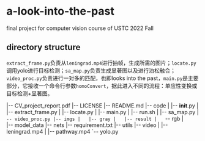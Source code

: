 # a-look-into-the-past
final project for computer vision course of USTC 2022 Fall

## directory structure
`extract_frame.py`负责从`leningrad.mp4`进行抽帧，生成所需的图片；`locate.py`调用yolo进行目标检测；`sa_map.py`负责生成显著图以及进行泊松融合；`video_proc.py`负责进行一对多的匹配，也即looks into the past，`main.py`是主要部分，它接收一个命令行参数`homoConvert`，据此进入不同的流程：单应性变换或目标检测+显著图。

|-- CV_project_report.pdf
|-- LICENSE
|-- README.md
|-- code
|   |-- __init__.py
|   |-- extract_frame.py
|   |-- locate.py
|   |-- main.py
|   |-- run.sh
|   |-- sa_map.py
|   `-- video_proc.py
|-- imgs
|   |-- gray
|   |-- result
|   `-- rgb
|       
|-- model_data
|-- nets
|-- requirement.txt
|-- utils
|-- video
|   |-- leningrad.mp4
|   |-- pathway.mp4
`-- yolo.py